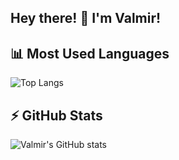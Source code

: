 ## Hey there! 🖖 I'm Valmir!
          
## 📊 Most Used Languages
![Top Langs](https://github-readme-stats.vercel.app/api/top-langs/?username=vmrsilva&layout=compact&langs_count=8&theme=dark)


## ⚡ GitHub Stats
![Valmir's GitHub stats](https://github-readme-stats.vercel.app/api?username=vmrsilva&show_icons=true&theme=dark)






